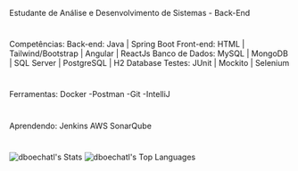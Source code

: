 Estudante de Análise e Desenvolvimento de Sistemas - Back-End
#
Competências:
Back-end: Java | Spring Boot
Front-end: HTML | Tailwind/Bootstrap | Angular | ReactJs
Banco de Dados: MySQL | MongoDB | SQL Server | PostgreSQL | H2 Database
Testes: JUnit | Mockito | Selenium
#
Ferramentas:
Docker
-Postman
-Git
-IntelliJ
#
Aprendendo:
Jenkins
AWS
SonarQube
#
![dboechatl's Stats](https://github-readme-stats.vercel.app/api?username=dboechatl&theme=vision-friendly-dark&show_icons=true&hide_border=false&count_private=true)   ![dboechatl's Top Languages](https://github-readme-stats.vercel.app/api/top-langs/?username=dboechatl&theme=vision-friendly-dark&show_icons=true&hide_border=false&layout=compact)
<!-- ![dboechatl's Streak](https://github-readme-streak-stats.herokuapp.com/?user=dboechatl&theme=vision-friendly-dark&hide_border=false) -->

